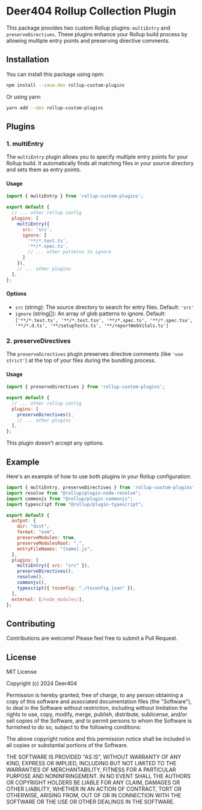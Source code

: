 
# Deer404 Rollup Collection Plugin

This package provides two custom Rollup plugins: `multiEntry` and `preserveDirectives`. These plugins enhance your Rollup build process by allowing multiple entry points and preserving directive comments.

## Installation

You can install this package using npm:

```bash
npm install --save-dev rollup-custom-plugins
```

Or using yarn:

```bash
yarn add --dev rollup-custom-plugins
```

## Plugins

### 1. multiEntry

The `multiEntry` plugin allows you to specify multiple entry points for your Rollup build. It automatically finds all matching files in your source directory and sets them as entry points.

#### Usage

```javascript
import { multiEntry } from 'rollup-custom-plugins';

export default {
  // ... other rollup config
  plugins: [
    multiEntry({
      src: 'src',
      ignore: [
        '**/*.test.ts',
        '**/*.spec.ts',
        // ... other patterns to ignore
      ]
    }),
    // ... other plugins
  ],
};
```

#### Options

- `src` (string): The source directory to search for entry files. Default: `'src'`
- `ignore` (string[]): An array of glob patterns to ignore. Default: `['**/*.test.ts', '**/*.test.tsx', '**/*.spec.ts', '**/*.spec.tsx', '**/*.d.ts', '**/setupTests.ts', '**/reportWebVitals.ts']`

### 2. preserveDirectives

The `preserveDirectives` plugin preserves directive comments (like `'use strict'`) at the top of your files during the bundling process.

#### Usage

```javascript
import { preserveDirectives } from 'rollup-custom-plugins';

export default {
  // ... other rollup config
  plugins: [
    preserveDirectives(),
    // ... other plugins
  ],
};
```

This plugin doesn't accept any options.

## Example

Here's an example of how to use both plugins in your Rollup configuration:

```javascript
import { multiEntry, preserveDirectives } from 'rollup-custom-plugins';
import resolve from "@rollup/plugin-node-resolve";
import commonjs from "@rollup/plugin-commonjs";
import typescript from "@rollup/plugin-typescript";

export default {
  output: {
    dir: "dist",
    format: "esm",
    preserveModules: true,
    preserveModulesRoot: ".",
    entryFileNames: "[name].js",
  },
  plugins: [
    multiEntry({ src: "src" }),
    preserveDirectives(),
    resolve(),
    commonjs(),
    typescript({ tsconfig: "./tsconfig.json" }),
  ],
  external: [/node_modules/],
};
```

## Contributing

Contributions are welcome! Please feel free to submit a Pull Request.

## License
MIT License

Copyright (c) 2024 Deer404

Permission is hereby granted, free of charge, to any person obtaining a copy
of this software and associated documentation files (the "Software"), to deal
in the Software without restriction, including without limitation the rights
to use, copy, modify, merge, publish, distribute, sublicense, and/or sell
copies of the Software, and to permit persons to whom the Software is
furnished to do so, subject to the following conditions:

The above copyright notice and this permission notice shall be included in all
copies or substantial portions of the Software.

THE SOFTWARE IS PROVIDED "AS IS", WITHOUT WARRANTY OF ANY KIND, EXPRESS OR
IMPLIED, INCLUDING BUT NOT LIMITED TO THE WARRANTIES OF MERCHANTABILITY,
FITNESS FOR A PARTICULAR PURPOSE AND NONINFRINGEMENT. IN NO EVENT SHALL THE
AUTHORS OR COPYRIGHT HOLDERS BE LIABLE FOR ANY CLAIM, DAMAGES OR OTHER
LIABILITY, WHETHER IN AN ACTION OF CONTRACT, TORT OR OTHERWISE, ARISING FROM,
OUT OF OR IN CONNECTION WITH THE SOFTWARE OR THE USE OR OTHER DEALINGS IN THE
SOFTWARE.
